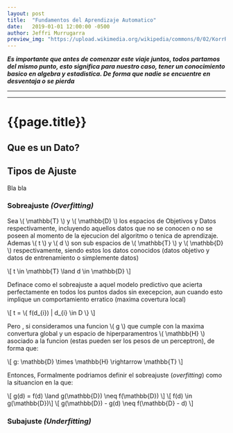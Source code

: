 ```yaml
---
layout: post
title:  "Fundamentos del Aprendizaje Automatico"
date:   2019-01-01 12:00:00 -0500
author: Jeffri Murrugarra
preview_img: "https://upload.wikimedia.org/wikipedia/commons/0/02/KorrRes.png"
---
```


___Es importante que antes de comenzar este viaje juntos, todos partamos del mismo punto, esto significa para nuestro caso, tener un conocimiento basico en algebra y estadistica. De forma que nadie se encuentre en desventaja o se pierda___

---
---

# {{page.title}}


## Que es un Dato?

## Tipos de Ajuste
Bla bla
### Sobreajuste _(Overfitting)_

<p>Sea \( \mathbb{T} \) y \( \mathbb{D} \) los espacios de Objetivos y Datos respectivamente, incluyendo aquellos datos que no se conocen o no se poseen al momento de la ejecucion del algoritmo o tenica de aprendizaje.
Ademas \( t \) y \( d \) son sub espacios de \( \mathbb{T} \) y \( \mathbb{D} \) respectivamente, siendo estos los datos conocidos (datos objetivo y datos de entrenamiento o simplemente datos)</p>

<p>
	\[ t \in \mathbb{T} \land  d \in \mathbb{D} \]
</p> 

Definace como el sobreajuste a aquel modelo predictivo que acierta perfectamente en todos los puntos dados sin execepcion, aun cuando esto implique un comportamiento erratico (maxima covertura local)
<p>
 \[ t = \{ f(d_{i}) | d_{i} \in D \} \]
</p>

<p>Pero , si consideramos una funcion \( g \) que cumple con la maxima convertura global y un espacio de hiperparamentros \( \mathbb{H} \) asociado a la funcion (estas pueden ser los pesos de un perceptron), de forma que:</p>

<p>
	\[ g: \mathbb{D} \times \mathbb{H} \rightarrow \mathbb{T} \]
</p>

Entonces, Formalmente podriamos definir el sobreajuste (_overfitting_) como la situancion en la que:
<p>
	\[ g(d) = f(d) \land g(\mathbb{D}) \neq f(\mathbb{D}) \]
	\[ f(d) \in g(\mathbb{D})\]
	\[ g(\mathbb{D}) - g(d) \neq f(\mathbb{D} - d) \]
</p>

### Subajuste _(Underfitting)_